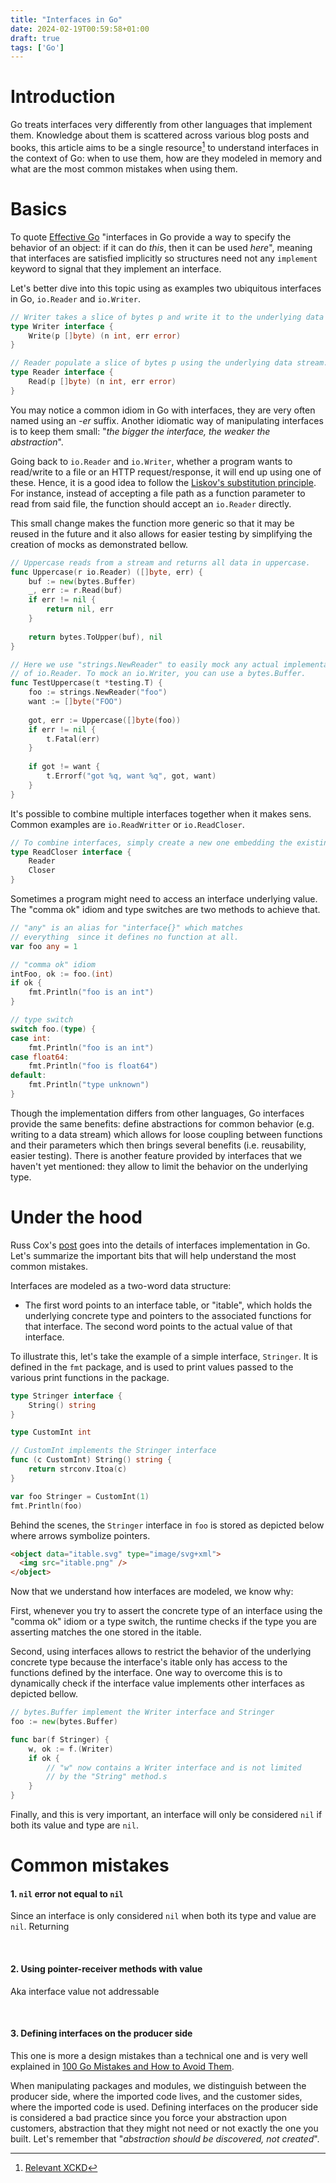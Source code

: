 ```yaml
---
title: "Interfaces in Go"
date: 2024-02-19T00:59:58+01:00
draft: true
tags: ['Go']
---
```

# Introduction 

<!--start-summary-->
Go treats interfaces very differently from other languages that implement them. Knowledge about them is scattered across various blog posts and books, this article aims to be a single resource[^1] to understand interfaces in the context of Go: when to use them, how are they modeled in memory and what are the most common mistakes when using them.

# Basics

To quote [Effective Go](https://go.dev/doc/effective_go#interfaces_and_types) "interfaces in Go provide a way to specify the behavior of an object: if it can do *this*, then it can be used *here*", meaning that interfaces are satisfied implicitly so structures need not any `implement` keyword to signal that they implement an interface.

Let's better dive into this topic using as examples two ubiquitous interfaces in Go, `io.Reader` and `io.Writer`.

```go
// Writer takes a slice of bytes p and write it to the underlying data stream.
type Writer interface {
	Write(p []byte) (n int, err error)
}

// Reader populate a slice of bytes p using the underlying data stream.
type Reader interface {
	Read(p []byte) (n int, err error)
}
```

You may notice a common idiom in Go with interfaces, they are very often named using an *-er* suffix. Another idiomatic way of manipulating interfaces is to keep them small: "*the bigger the interface, the weaker the abstraction*".

Going back to `io.Reader` and `io.Writer`, whether a program wants to read/write to a file or an HTTP request/response, it will end up using one of these. Hence, it is a good idea to follow the [Liskov's substitution principle](https://en.wikipedia.org/wiki/Liskov_substitution_principle). For instance, instead of accepting a file path as a function parameter to read from said file, the function should accept an `io.Reader` directly.

This small change makes the function more generic so that it may be reused in the future and it also allows for easier testing by simplifying the creation of mocks as demonstrated bellow.

```go
// Uppercase reads from a stream and returns all data in uppercase.
func Uppercase(r io.Reader) ([]byte, err) {
    buf := new(bytes.Buffer)
    _, err := r.Read(buf)
    if err != nil {
        return nil, err
    }
    
    return bytes.ToUpper(buf), nil
}

// Here we use "strings.NewReader" to easily mock any actual implementation
// of io.Reader. To mock an io.Writer, you can use a bytes.Buffer.
func TestUppercase(t *testing.T) {
    foo := strings.NewReader("foo")
    want := []byte("FOO")
    
    got, err := Uppercase([]byte(foo))
    if err != nil {
        t.Fatal(err)
    }
    
    if got != want {
        t.Errorf("got %q, want %q", got, want)
    }
}
```

It's possible to combine multiple interfaces together when it makes sens. Common examples are `io.ReadWritter` or `io.ReadCloser`.

```go
// To combine interfaces, simply create a new one embedding the existing ones.
type ReadCloser interface {
	Reader
	Closer
}
```

Sometimes a program might need to access an interface underlying value. The "comma ok" idiom and type switches are two methods to achieve that.

```go
// "any" is an alias for "interface{}" which matches 
// everything  since it defines no function at all.
var foo any = 1

// "comma ok" idiom
intFoo, ok := foo.(int)
if ok {
    fmt.Println("foo is an int")
}

// type switch
switch foo.(type) {
case int:
    fmt.Println("foo is an int")
case float64:
    fmt.Println("foo is float64")
default:
    fmt.Println("type unknown")
}
```

Though the implementation differs from other languages, Go interfaces provide the same benefits: define abstractions for common behavior (e.g. writing to a data stream) which allows for loose coupling between functions and their parameters which then brings several benefits (i.e. reusability, easier testing). There is another feature provided by interfaces that we haven't yet mentioned: they allow to limit the behavior on the underlying type.



# Under the hood

Russ Cox's [post](https://research.swtch.com/interfaces) goes into the details of interfaces implementation in Go. Let's summarize the important bits that will help understand the most common mistakes.

Interfaces are modeled as a two-word data structure:

- The first word points to an interface table, or "itable", which holds the underlying concrete type and pointers to the associated functions for that interface. The second word points to the actual value of that interface.

To illustrate this, let's take the example of a simple interface, `Stringer`. It is defined in the `fmt` package, and is used to print values passed to the various print functions in the package.

```go
type Stringer interface {
	String() string
}

type CustomInt int

// CustomInt implements the Stringer interface
func (c CustomInt) String() string {
    return strconv.Itoa(c)
}

var foo Stringer = CustomInt(1)
fmt.Println(foo)
```

Behind the scenes, the `Stringer` interface in `foo` is stored as depicted below where arrows symbolize pointers.

```html
<object data="itable.svg" type="image/svg+xml">
  <img src="itable.png" />
</object>
```

Now that we understand how interfaces are modeled, we know why:

First, whenever you try to assert the concrete type of an interface using the "comma ok" idiom or a type switch, the runtime checks if the type you are asserting matches the one stored in the itable.

Second, using interfaces allows to restrict the behavior of the underlying concrete type because the interface's itable only has access to the functions defined by the interface. One way to overcome this is to dynamically check if the interface value implements other interfaces as depicted bellow.

```go
// bytes.Buffer implement the Writer interface and Stringer
foo := new(bytes.Buffer)

func bar(f Stringer) {
    w, ok := f.(Writer)
    if ok {
        // "w" now contains a Writer interface and is not limited
        // by the "String" method.s
    }
}
```

Finally, and this is very important, an interface will only be considered `nil` if both its value and type are `nil`.



# Common mistakes

#### 1. `nil` error not equal to `nil`

Since an interface is only considered `nil` when both its type and value are `nil`. Returning 

<br>

#### 2. Using pointer-receiver methods with value

Aka interface value not addressable

<br>

#### 3. Defining interfaces on the producer side

This one is more a design mistakes than a technical one and is very well explained in [100 Go Mistakes and How to Avoid Them](https://www.manning.com/books/100-go-mistakes-and-how-to-avoid-them). 

When manipulating packages and modules, we distinguish between the producer side, where the imported code lives, and the customer sides, where the imported code is used. Defining interfaces on the producer side is considered a bad practice since you force your abstraction upon customers, abstraction that they might not need or not exactly the one you built. Let's remember that "*abstraction should be discovered, not created*".



[^1]: [Relevant XCKD](https://xkcd.com/927/)
